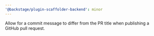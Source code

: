 ```yaml
---
'@backstage/plugin-scaffolder-backend': minor
---
```


Allow for a commit message to differ from the PR title when publishing a GitHub pull request.
